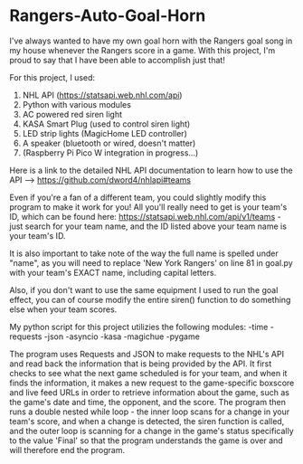 # Rangers-Auto-Goal-Horn

I've always wanted to have my own goal horn with the Rangers goal song in my house whenever the Rangers score in a game. With this project, I'm proud to say that I have been able to accomplish just that! 


For this project, I used:

1. NHL API (https://statsapi.web.nhl.com/api)
2. Python with various modules
3. AC powered red siren light
4. KASA Smart Plug (used to control siren light)
5. LED strip lights (MagicHome LED controller)
6. A speaker (bluetooth or wired, doesn't matter)
7. (Raspberry Pi Pico W integration in progress...)


Here is a link to the detailed NHL API documentation to learn how to use the API --> https://github.com/dword4/nhlapi#teams

Even if you're a fan of a different team, you could slightly modify this program to make it work for you! All you'll really need to get is your team's ID, which 
can be found here: https://statsapi.web.nhl.com/api/v1/teams - just search for your team name, and the ID listed above your team name is your team's ID.

It is also important to take note of the way the full name is spelled under "name", as you will need to replace 'New York Rangers' on line 81 in goal.py with your team's 
EXACT name, including capital letters. 

Also, if you don't want to use the same equipment I used to run the goal effect, you can of course modify the entire siren() function to do something else when your team scores. 

My python script for this project utilizies the following modules:
-time
-requests
-json
-asyncio
-kasa 
-magichue
-pygame

The program uses Requests and JSON to make requests to the NHL's API and read back the information that is being provided by the API. It first checks to see what the next game scheduled is
for your team, and when it finds the information, it makes a new request to the game-specific boxscore and live feed URLs in order to retrieve information about the game, such as 
the game's date and time, the opponent, and the score. The program then runs a double nested while loop - the inner loop scans for a change in your team's score, and when a change is detected, the siren function is called, and the outer loop is scanning for a change in the game's status specifically to the value 'Final' so that the program understands the game is over
and will therefore end the program. 




